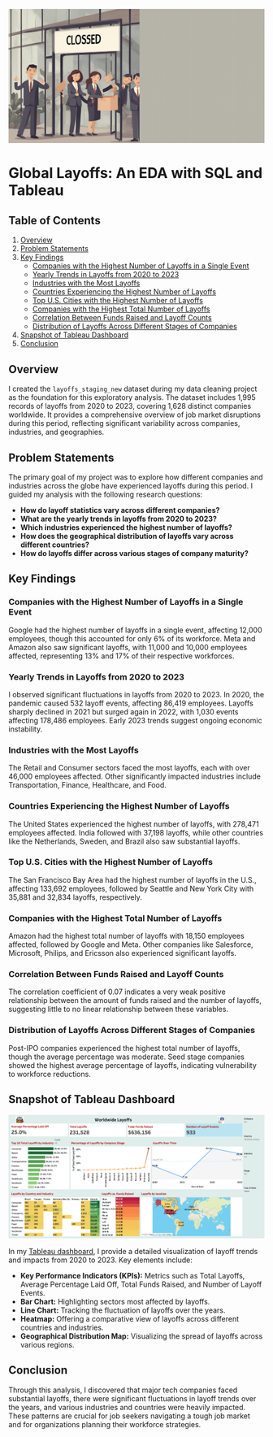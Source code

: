![Layoffs Data Cleaning Project](Image/EDA.gif)

# Global Layoffs: An EDA with SQL and Tableau

## Table of Contents

1. [Overview](#overview)
2. [Problem Statements](#problem-statements)
3. [Key Findings](#key-findings)
   - [Companies with the Highest Number of Layoffs in a Single Event](#companies-with-the-highest-number-of-layoffs-in-a-single-event)
   - [Yearly Trends in Layoffs from 2020 to 2023](#yearly-trends-in-layoffs-from-2020-to-2023)
   - [Industries with the Most Layoffs](#industries-with-the-most-layoffs)
   - [Countries Experiencing the Highest Number of Layoffs](#countries-experiencing-the-highest-number-of-layoffs)
   - [Top U.S. Cities with the Highest Number of Layoffs](#top-us-cities-with-the-highest-number-of-layoffs)
   - [Companies with the Highest Total Number of Layoffs](#companies-with-the-highest-total-number-of-layoffs)
   - [Correlation Between Funds Raised and Layoff Counts](#correlation-between-funds-raised-and-layoff-counts)
   - [Distribution of Layoffs Across Different Stages of Companies](#distribution-of-layoffs-across-different-stages-of-companies)
4. [Snapshot of Tableau Dashboard](#snapshot-of-tableau-dashboard)
5. [Conclusion](#conclusion)

## Overview
I created the `layoffs_staging_new` dataset during my data cleaning project as the foundation for this exploratory analysis. The dataset includes 1,995 records of layoffs from 2020 to 2023, covering 1,628 distinct companies worldwide. It provides a comprehensive overview of job market disruptions during this period, reflecting significant variability across companies, industries, and geographies.

## Problem Statements

The primary goal of my project was to explore how different companies and industries across the globe have experienced layoffs during this period. I guided my analysis with the following research questions:

- **How do layoff statistics vary across different companies?**
- **What are the yearly trends in layoffs from 2020 to 2023?**
- **Which industries experienced the highest number of layoffs?**
- **How does the geographical distribution of layoffs vary across different countries?**
- **How do layoffs differ across various stages of company maturity?**

## Key Findings

### Companies with the Highest Number of Layoffs in a Single Event
Google had the highest number of layoffs in a single event, affecting 12,000 employees, though this accounted for only 6% of its workforce. Meta and Amazon also saw significant layoffs, with 11,000 and 10,000 employees affected, representing 13% and 17% of their respective workforces.

### Yearly Trends in Layoffs from 2020 to 2023
I observed significant fluctuations in layoffs from 2020 to 2023. In 2020, the pandemic caused 532 layoff events, affecting 86,419 employees. Layoffs sharply declined in 2021 but surged again in 2022, with 1,030 events affecting 178,486 employees. Early 2023 trends suggest ongoing economic instability.

### Industries with the Most Layoffs
The Retail and Consumer sectors faced the most layoffs, each with over 46,000 employees affected. Other significantly impacted industries include Transportation, Finance, Healthcare, and Food.

### Countries Experiencing the Highest Number of Layoffs
The United States experienced the highest number of layoffs, with 278,471 employees affected. India followed with 37,198 layoffs, while other countries like the Netherlands, Sweden, and Brazil also saw substantial layoffs.

### Top U.S. Cities with the Highest Number of Layoffs
The San Francisco Bay Area had the highest number of layoffs in the U.S., affecting 133,692 employees, followed by Seattle and New York City with 35,881 and 32,834 layoffs, respectively.

### Companies with the Highest Total Number of Layoffs
Amazon had the highest total number of layoffs with 18,150 employees affected, followed by Google and Meta. Other companies like Salesforce, Microsoft, Philips, and Ericsson also experienced significant layoffs.

### Correlation Between Funds Raised and Layoff Counts
The correlation coefficient of 0.07 indicates a very weak positive relationship between the amount of funds raised and the number of layoffs, suggesting little to no linear relationship between these variables.

### Distribution of Layoffs Across Different Stages of Companies
Post-IPO companies experienced the highest total number of layoffs, though the average percentage was moderate. Seed stage companies showed the highest average percentage of layoffs, indicating vulnerability to workforce reductions.

## Snapshot of Tableau Dashboard

![](Image/Tableau_Dashboard.png)

In my [Tableau dashboard](link_to_dashboard), I provide a detailed visualization of layoff trends and impacts from 2020 to 2023. Key elements include:

- **Key Performance Indicators (KPIs):** Metrics such as Total Layoffs, Average Percentage Laid Off, Total Funds Raised, and Number of Layoff Events.
- **Bar Chart:** Highlighting sectors most affected by layoffs.
- **Line Chart:** Tracking the fluctuation of layoffs over the years.
- **Heatmap:** Offering a comparative view of layoffs across different countries and industries.
- **Geographical Distribution Map:** Visualizing the spread of layoffs across various regions.

## Conclusion

Through this analysis, I discovered that major tech companies faced substantial layoffs, there were significant fluctuations in layoff trends over the years, and various industries and countries were heavily impacted. These patterns are crucial for job seekers navigating a tough job market and for organizations planning their workforce strategies.
